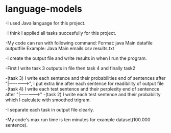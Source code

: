 # language-models

-I used Java language for this project. 

-I think I applied all tasks succesfully for this project. 

-My code can run with following command: 
  Format: java Main datafile outputfile 
  Example: Java Main emails.csv results.txt

-I create the output file and write results in when I run the program. 

-First I write task 3 outputs in file then task 4 and finally task2

-(task 3) I write each sentence and their probabilities end of sentences after "|------->", I put extra line after each sentence for readibility of output file -(task 4) I write each test sentence and their perplexity end of sentencce after "|------->" -(task 2) I write each test sentence and their probability which I calculate with smoothed trigram.

-I separate each task in output file clearly.

-My code's max run time is ten minutes for example dataset(100.000 sentence).

